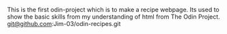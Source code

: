 This is the first odin-project which is to make a recipe webpage.
Its used to show the basic skills from my understanding of html from The Odin Project.
git@github.com:Jim-03/odin-recipes.git